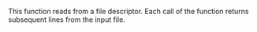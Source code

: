 This function reads from a file descriptor. Each call of the function returns subsequent lines from the input file. 
